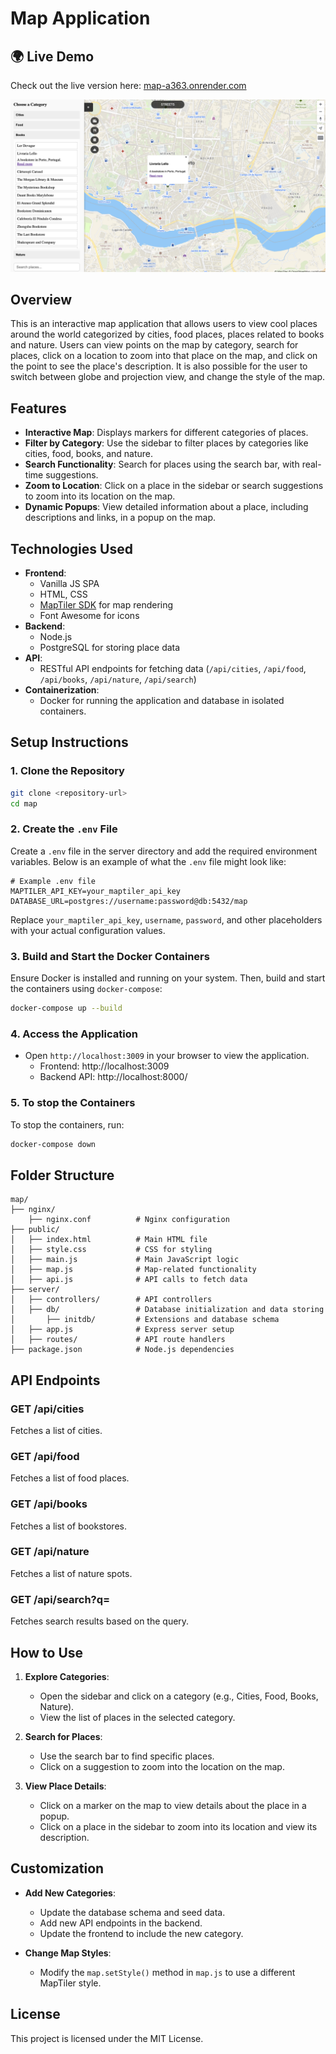 # Map Application

## 🌍 Live Demo
Check out the live version here: [map-a363.onrender.com](https://map-a363.onrender.com)

![alt text](image.png)

## Overview
This is an interactive map application that allows users to view cool places around the world categorized by cities, food places, places related to books and nature. Users can view points on the map by category, search for places, click on a location to zoom into that place on the map, and click on the point to see the place's description. It is also possible for the user to switch between globe and projection view, and change the style of the map. 

## Features
- **Interactive Map**: Displays markers for different categories of places.
- **Filter by Category**: Use the sidebar to filter places by categories like cities, food, books, and nature.
- **Search Functionality**: Search for places using the search bar, with real-time suggestions.
- **Zoom to Location**: Click on a place in the sidebar or search suggestions to zoom into its location on the map.
- **Dynamic Popups**: View detailed information about a place, including descriptions and links, in a popup on the map.

## Technologies Used
- **Frontend**:
  - Vanilla JS SPA
  - HTML, CSS
  - [MapTiler SDK](https://www.maptiler.com/) for map rendering
  - Font Awesome for icons
- **Backend**:
  - Node.js
  - PostgreSQL for storing place data
- **API**:
  - RESTful API endpoints for fetching data (`/api/cities`, `/api/food`, `/api/books`, `/api/nature`, `/api/search`)
- **Containerization**:
  - Docker for running the application and database in isolated containers.

## Setup Instructions

### 1. Clone the Repository
```bash
git clone <repository-url>
cd map
```

### 2. Create the `.env` File
Create a `.env` file in the server directory and add the required environment variables. Below is an example of what the `.env` file might look like:

```env
# Example .env file
MAPTILER_API_KEY=your_maptiler_api_key
DATABASE_URL=postgres://username:password@db:5432/map
```

Replace `your_maptiler_api_key`, `username`, `password`, and other placeholders with your actual configuration values.

### 3. Build and Start the Docker Containers
Ensure Docker is installed and running on your system. Then, build and start the containers using `docker-compose`:
```bash
docker-compose up --build
```

### 4. Access the Application
- Open `http://localhost:3009` in your browser to view the application.
  - Frontend: http://localhost:3009
  - Backend API: http://localhost:8000/

### 5. To stop the Containers
To stop the containers, run:
```bash
docker-compose down
```

## Folder Structure
```
map/
├── nginx/
    ├── nginx.conf          # Nginx configuration
├── public/
│   ├── index.html          # Main HTML file
│   ├── style.css           # CSS for styling
│   ├── main.js             # Main JavaScript logic
│   ├── map.js              # Map-related functionality
│   ├── api.js              # API calls to fetch data
├── server/
│   ├── controllers/        # API controllers
│   ├── db/                 # Database initialization and data storing
│       ├── initdb/         # Extensions and database schema
│   ├── app.js              # Express server setup
│   ├── routes/             # API route handlers
├── package.json            # Node.js dependencies
```

## API Endpoints
### GET /api/cities
Fetches a list of cities.

### GET /api/food
Fetches a list of food places.

### GET /api/books
Fetches a list of bookstores.

### GET /api/nature
Fetches a list of nature spots.

### GET /api/search?q=<query>
Fetches search results based on the query.

## How to Use
1. **Explore Categories**:
   - Open the sidebar and click on a category (e.g., Cities, Food, Books, Nature).
   - View the list of places in the selected category.

2. **Search for Places**:
   - Use the search bar to find specific places.
   - Click on a suggestion to zoom into the location on the map.

3. **View Place Details**:
   - Click on a marker on the map to view details about the place in a popup.
   - Click on a place in the sidebar to zoom into its location and view its description.

## Customization
- **Add New Categories**:
  - Update the database schema and seed data.
  - Add new API endpoints in the backend.
  - Update the frontend to include the new category.

- **Change Map Styles**:
  - Modify the `map.setStyle()` method in `map.js` to use a different MapTiler style.

## License
This project is licensed under the MIT License.